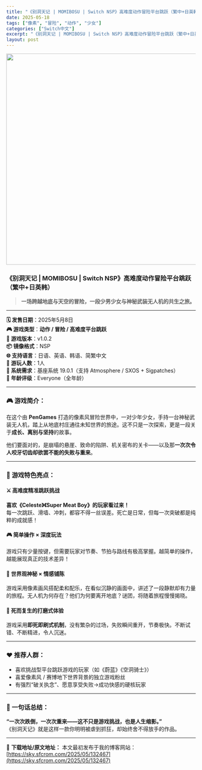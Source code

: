 ```yaml
---
title: "《别洞天记 | MOMIBOSU | Switch NSP》高难度动作冒险平台跳跃（繁中+日英韩）"
date: 2025-05-18
tags: ["像素", "冒险", "动作", "少女"]
categories: ["Switch中文"]
excerpt: "《别洞天记 | MOMIBOSU | Switch NSP》高难度动作冒险平台跳跃（繁中+日英韩） 一场跨越地底与天空的冒险，一段少男少女与神秘武装无人机的共生之旅。 🗓️ 发售日期：2025年5月8日🎮 游戏类型：动作 / 冒险 / 高难度平台跳跃🧩 游戏版本：v1.0.2📦 镜像格式：NSP🌐 &hellip;"
layout: post
---
```


<img class="aligncenter size-full wp-image-132468" src="https://sky.sfcrom.com/wp-content/uploads/2025/05/2025051806365693.webp" alt="" width="1000" height="562" />
<h3 class="" data-start="70" data-end="127"><strong data-start="74" data-end="127">《别洞天记 | MOMIBOSU | Switch NSP》高难度动作冒险平台跳跃（繁中+日英韩）</strong></h3>
<blockquote data-start="129" data-end="168">
<p class="" data-start="131" data-end="168"><strong data-start="131" data-end="168">一场跨越地底与天空的冒险，一段少男少女与神秘武装无人机的共生之旅。</strong></p>
</blockquote>

<hr class="" data-start="170" data-end="173" />
<p class="" data-start="175" data-end="406"><strong data-start="175" data-end="187">🗓️ 发售日期</strong>：2025年5月8日<br data-start="197" data-end="200" /><strong data-start="200" data-end="211">🎮 游戏类型</strong>：<strong data-start="212" data-end="233">动作 / 冒险 / 高难度平台跳跃</strong><br data-start="233" data-end="236" /><strong data-start="236" data-end="247">🧩 游戏版本</strong>：v1.0.2<br data-start="254" data-end="257" /><strong data-start="257" data-end="268">📦 镜像格式</strong>：NSP<br data-start="272" data-end="275" /><strong data-start="275" data-end="286">🌐 支持语言</strong>：日语、英语、韩语、简繁中文<br data-start="300" data-end="303" /><strong data-start="303" data-end="314">👥 游玩人数</strong>：1人<br data-start="317" data-end="320" /><strong data-start="320" data-end="331">📀 系统需求</strong>：基座系统 19.0.1（支持 Atmosphere / SXOS + Sigpatches）<br data-start="378" data-end="381" /><strong data-start="381" data-end="392">👶 年龄评级</strong>：Everyone（全年龄）</p>


<hr class="" data-start="408" data-end="411" />

<h3 class="" data-start="413" data-end="429">🎮 <strong data-start="420" data-end="429">游戏简介：</strong></h3>
<p class="" data-start="431" data-end="528">在这个由 <strong data-start="436" data-end="448">PenGames</strong> 打造的像素风冒险世界中，一对少年少女，手持一台神秘武装无人机，踏上从地底村庄通往未知世界的旅途。这不只是一次探索，更是一段关于<strong data-start="512" data-end="524">成长、离别与坚持</strong>的故事。</p>
<p class="" data-start="530" data-end="587">他们要面对的，是崩塌的悬崖、致命的陷阱、机关密布的关卡——以及那<strong data-start="562" data-end="586">一次次令人咬牙切齿却欲罢不能的失败与重来</strong>。</p>


<hr class="" data-start="589" data-end="592" />

<h3 class="" data-start="594" data-end="612">🌟 <strong data-start="601" data-end="612">游戏特色亮点：</strong></h3>
<h4 class="" data-start="614" data-end="631">⚔️ 高难度精准跳跃挑战</h4>
<p class="" data-start="632" data-end="715"><strong data-start="632" data-end="670">喜欢《Celeste》《Super Meat Boy》的玩家看过来！</strong><br data-start="670" data-end="673" />每一次跳跃、滑墙、冲刺，都容不得一丝误差。死亡是日常，但每一次突破都是纯粹的成就感！</p>

<h4 class="" data-start="717" data-end="736">🎮 简单操作 × 深度玩法</h4>
<p class="" data-start="737" data-end="785">游戏只有少量按键，但需要玩家对节奏、节拍与路线有极高掌握。越简单的操作，越能展现真正的技术差异！</p>

<h4 class="" data-start="787" data-end="807">🌌 世界观神秘 × 情感铺陈</h4>
<p class="" data-start="808" data-end="879">游戏采用像素画风搭配柔和配乐，在看似沉静的画面中，讲述了一段静默却有力量的旅程。无人机为何存在？他们为何要离开地底？谜团，将随着旅程慢慢揭晓。</p>

<h4 class="" data-start="881" data-end="899">🧠 死而复生的打磨式体验</h4>
<p class="" data-start="900" data-end="951">游戏采用<strong data-start="904" data-end="915">即死即刷式机制</strong>，没有繁杂的过场，失败瞬间重开，节奏极快。不断试错、不断精进，令人沉迷。</p>


<hr class="" data-start="953" data-end="956" />

<h3 class="" data-start="958" data-end="970">❤️ 推荐人群：</h3>
<ul>
 	<li data-start="974" data-end="1001">喜欢挑战型平台跳跃游戏的玩家（如《蔚蓝》《空洞骑士》）</li>
 	<li data-start="1004" data-end="1027">喜爱像素风 / 赛博地下世界背景的独立游戏粉丝</li>
 	<li data-start="1030" data-end="1056">有强烈“破关执念”、愿意享受失败→成功快感的硬核玩家</li>
</ul>

<hr class="" data-start="1058" data-end="1061" />

<h3 class="" data-start="1063" data-end="1076">📝 一句话总结：</h3>
<p class="" data-start="1078" data-end="1149"><strong data-start="1078" data-end="1113">“一次次跌倒，一次次重来——这不只是游戏挑战，也是人生缩影。”</strong><br data-start="1113" data-end="1116" />《别洞天记》就是这样一款你明明被虐到抓狂，却始终舍不得放手的作品。</p>

---
📖 **下载地址/原文地址：** 本文最初发布于我的博客网站：[https://sky.sfcrom.com/2025/05/132467](https://sky.sfcrom.com/2025/05/132467)
